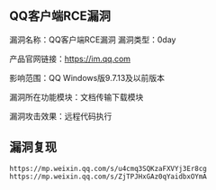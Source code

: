## QQ客户端RCE漏洞
漏洞名称：QQ客户端RCE漏洞
漏洞类型：0day

产品官网链接：https://im.qq.com

影响范围：QQ Windows版9.7.13及以前版本

漏洞所在功能模块：文档传输下载模块

漏洞攻击效果：远程代码执行

## 漏洞复现
```
https://mp.weixin.qq.com/s/u4cmq3SQKzaFXVYj3Er8cg
https://mp.weixin.qq.com/s/ZjTPJHxGAz0qYaidbxOYmA
```
